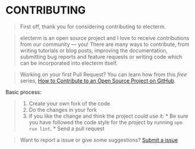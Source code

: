 # CONTRIBUTING

> First off, thank you for considering contributing to electerm.

> electerm is an open source project and I love to receive contributions from our community — you! There are many ways to contribute, from writing tutorials or blog posts, improving the documentation, submitting bug reports and feature requests or writing code which can be incorporated into electerm itself.

> Working on your first Pull Request? You can learn how from this *free* series, [How to Contribute to an Open Source Project on GitHub](https://egghead.io/series/how-to-contribute-to-an-open-source-project-on-github).

Basic process:

> 1. Create your own fork of the code
> 2. Do the changes in your fork
> 3. If you like the change and think the project could use it:
    * Be sure you have followed the code style for the project by running `npm run lint`.
    * Send a pull request

> Want to report a issue or give some suggestions?
[Submit a issue](https://github.com/electerm/electerm/issues/new)
